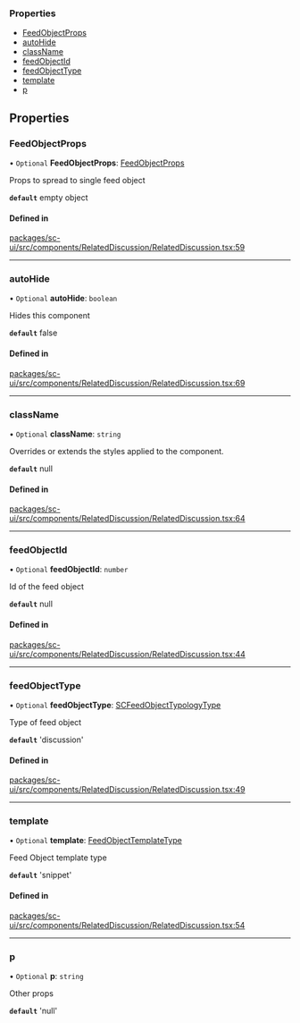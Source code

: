 
### Properties

- [FeedObjectProps](#feedobjectprops)
- [autoHide](#autohide)
- [className](#classname)
- [feedObjectId](#feedobjectid)
- [feedObjectType](#feedobjecttype)
- [template](#template)
- [p](#p)

## Properties

### FeedObjectProps

• `Optional` **FeedObjectProps**: [FeedObjectProps](FeedObjectProps)

Props to spread to single feed object

**`default`** empty object

#### Defined in

[packages/sc-ui/src/components/RelatedDiscussion/RelatedDiscussion.tsx:59](https://github.com/selfcommunity/community-ui/blob/6b6e2bd/packages/sc-ui/src/components/RelatedDiscussion/RelatedDiscussion.tsx#L59)

___

### autoHide

• `Optional` **autoHide**: `boolean`

Hides this component

**`default`** false

#### Defined in

[packages/sc-ui/src/components/RelatedDiscussion/RelatedDiscussion.tsx:69](https://github.com/selfcommunity/community-ui/blob/6b6e2bd/packages/sc-ui/src/components/RelatedDiscussion/RelatedDiscussion.tsx#L69)

___

### className

• `Optional` **className**: `string`

Overrides or extends the styles applied to the component.

**`default`** null

#### Defined in

[packages/sc-ui/src/components/RelatedDiscussion/RelatedDiscussion.tsx:64](https://github.com/selfcommunity/community-ui/blob/6b6e2bd/packages/sc-ui/src/components/RelatedDiscussion/RelatedDiscussion.tsx#L64)

___

### feedObjectId

• `Optional` **feedObjectId**: `number`

Id of the feed object

**`default`** null

#### Defined in

[packages/sc-ui/src/components/RelatedDiscussion/RelatedDiscussion.tsx:44](https://github.com/selfcommunity/community-ui/blob/6b6e2bd/packages/sc-ui/src/components/RelatedDiscussion/RelatedDiscussion.tsx#L44)

___

### feedObjectType

• `Optional` **feedObjectType**: [SCFeedObjectTypologyType](../../sc-core/Api_Reference/Types/feed#scfeedobjecttypologytype)

Type of  feed object

**`default`** 'discussion'

#### Defined in

[packages/sc-ui/src/components/RelatedDiscussion/RelatedDiscussion.tsx:49](https://github.com/selfcommunity/community-ui/blob/6b6e2bd/packages/sc-ui/src/components/RelatedDiscussion/RelatedDiscussion.tsx#L49)

___

### template

• `Optional` **template**: [FeedObjectTemplateType](../Types/feed#feedobjecttemplatetype)

Feed Object template type

**`default`** 'snippet'

#### Defined in

[packages/sc-ui/src/components/RelatedDiscussion/RelatedDiscussion.tsx:54](https://github.com/selfcommunity/community-ui/blob/6b6e2bd/packages/sc-ui/src/components/RelatedDiscussion/RelatedDiscussion.tsx#L54)

___
 
### p

• `Optional` **p**: `string`

Other props

**`default`** 'null'